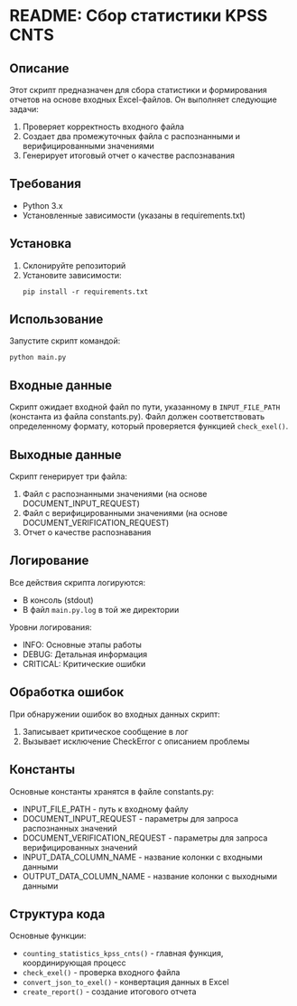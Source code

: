 # README: Сбор статистики KPSS CNTS

## Описание
Этот скрипт предназначен для сбора статистики и формирования отчетов на основе входных Excel-файлов. Он выполняет следующие задачи:
1. Проверяет корректность входного файла
2. Создает два промежуточных файла с распознанными и верифицированными значениями
3. Генерирует итоговый отчет о качестве распознавания

## Требования
- Python 3.x
- Установленные зависимости (указаны в requirements.txt)

## Установка
1. Склонируйте репозиторий
2. Установите зависимости:
   ```
   pip install -r requirements.txt
   ```

## Использование
Запустите скрипт командой:
```
python main.py
```

## Входные данные
Скрипт ожидает входной файл по пути, указанному в `INPUT_FILE_PATH` (константа из файла constants.py). Файл должен соответствовать определенному формату, который проверяется функцией `check_exel()`.

## Выходные данные
Скрипт генерирует три файла:
1. Файл с распознанными значениями (на основе DOCUMENT_INPUT_REQUEST)
2. Файл с верифицированными значениями (на основе DOCUMENT_VERIFICATION_REQUEST)
3. Отчет о качестве распознавания

## Логирование
Все действия скрипта логируются:
- В консоль (stdout)
- В файл `main.py.log` в той же директории

Уровни логирования:
- INFO: Основные этапы работы
- DEBUG: Детальная информация
- CRITICAL: Критические ошибки

## Обработка ошибок
При обнаружении ошибок во входных данных скрипт:
1. Записывает критическое сообщение в лог
2. Вызывает исключение CheckError с описанием проблемы

## Константы
Основные константы хранятся в файле constants.py:
- INPUT_FILE_PATH - путь к входному файлу
- DOCUMENT_INPUT_REQUEST - параметры для запроса распознанных значений
- DOCUMENT_VERIFICATION_REQUEST - параметры для запроса верифицированных значений
- INPUT_DATA_COLUMN_NAME - название колонки с входными данными
- OUTPUT_DATA_COLUMN_NAME - название колонки с выходными данными

## Структура кода
Основные функции:
- `counting_statistics_kpss_cnts()` - главная функция, координирующая процесс
- `check_exel()` - проверка входного файла
- `convert_json_to_exel()` - конвертация данных в Excel
- `create_report()` - создание итогового отчета